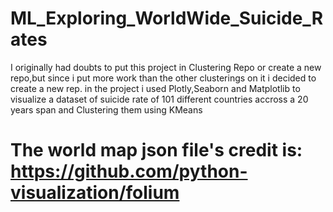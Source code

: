 # ML_Exploring_WorldWide_Suicide_Rates
I originally had doubts to put this project in Clustering Repo or create a new repo,but since i put more work than the other clusterings on it i decided to create a new rep.
in the project i used Plotly,Seaborn and Matplotlib to visualize a dataset of suicide rate of 101 different countries accross a 20 years span and Clustering them using KMeans 
# The world map json file's credit is: https://github.com/python-visualization/folium

